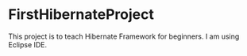# FirstHibernateProject
This project is to teach Hibernate Framework for beginners. I am using Eclipse IDE.
